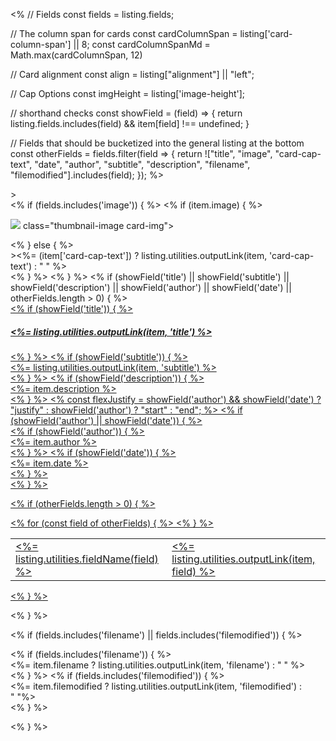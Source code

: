 <%
// Fields
const fields = listing.fields;

// The column span for cards
const cardColumnSpan = listing['card-column-span'] || 8;
const cardColumnSpanMd = Math.max(cardColumnSpan, 12)

// Card alignment
const align = listing["alignment"] || "left";

// Cap Options
const imgHeight = listing['image-height'];

// shorthand checks
const showField = (field) => {
  return listing.fields.includes(field) && item[field] !== undefined;
}


// Fields that should be bucketized into the general listing at the bottom
const otherFields = fields.filter(field => {
return !["title", "image", "card-cap-text", "date", "author", "subtitle", "description", "filename", "filemodified"].includes(field);
});
%>


<div class="<%-`g-col-lg-${cardColumnSpan}`%> <%-`g-col-md-${cardColumnSpanMd}`%> g-col-24" <%= listing.utilities.metadataAttrs(item) %>>
<div class="quarto-grid-item card h-100 <%-`card-${align}`%>">
<% if (fields.includes('image')) { %>
<% if (item.image) { %><p class="card-img-top"><img src="<%- item.image %>"<%= imgHeight ? ` style="height: ${imgHeight};"` : '' %> class="thumbnail-image card-img"></p>
<% } else { %>
<div class="card-img-top"<%= imgHeight ? ` style="height: ${imgHeight}px;"` : '' %>><%= (item['card-cap-text']) ? listing.utilities.outputLink(item, 'card-cap-text') : "&nbsp;" %></div>
<% } %>
<% } %>
<% if (showField('title') || showField('subtitle') || showField('description') || showField('author') || showField('date') || otherFields.length > 0) { %>
<div class="card-body"><a href="<%- item.path %>" class="post-contents">
<% if (showField('title')) { %><h5 class="no-anchor card-title"><%= listing.utilities.outputLink(item, 'title') %></h5><% } %>
<% if (showField('subtitle')) { %>
<div class="card-subtitle"><%= listing.utilities.outputLink(item, 'subtitle') %></div>
<% } %>
<% if (showField('description')) { %>
<div class="card-text description"><%= item.description %></div>
<% } %>
<% 
const flexJustify = showField('author') && showField('date') ? "justify" : showField('author') ? "start" : "end";
%>
<% if (showField('author') || showField('date')) { %>
<div class="card-attribution card-text-small <%-flexJustify%>">
<% if (showField('author')) { %><div class="author"><%= item.author %></div><% } %>
<% if (showField('date')) { %><div class="date"><%= item.date %></div><% } %></div>
<% } %>

<% if (otherFields.length > 0) { %>
<table class="card-other-values">
<% for (const field of otherFields) { %>
<tr>
<td><%= listing.utilities.fieldName(field) %></td>
<td class="<%-field%>"><%= listing.utilities.outputLink(item, field) %></td>
</tr>
<% } %>
</table>
<% } %>

</a></div>
<% } %>

<% if (fields.includes('filename') || fields.includes('filemodified')) { %>
<div class="card-footer text-muted">
<% if (fields.includes('filename')) { %>
<div class="card-filename">
<%= item.filename ? listing.utilities.outputLink(item, 'filename') : "&nbsp;" %>
</div>
<% } %>
<% if (fields.includes('filemodified')) { %>
<div class="card-filemodified">
<%= item.filemodified ? listing.utilities.outputLink(item, 'filemodified') : "&nbsp;"%>
</div>
<% } %>
</div>

<% } %>

</div>
</div>
